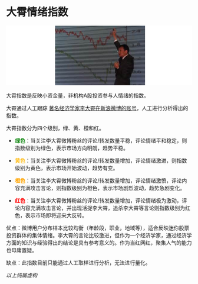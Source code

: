 大霄情绪指数
======================
![大霄](2016-01-20_daxiao-average.jpg)


大霄指数是反映小资金量，非机构A股投资参与人情绪的指数。


大霄通过人工跟踪 [著名经济学家李大霄在新浪微博的账号](http://weibo.com/u/1645823934)，人工进行分析得出的指数。


大霄指数分为四个级别，绿、黄、橙和红。


* <font color="green"><b>绿色</b></font>：当关注李大霄微博粉丝的评论/转发数量平稳，评论情绪平和稳定，则指数级别为绿色，表示市场方向明朗，趋势平稳。


* <font color="#FFC125"><b>黄色</b></font>：当关注李大霄微博粉丝的评论/转发数量增加，评论情绪激进，则指数级别为黄色，表示市场开始波动，趋势有变。




 
* <font color="orange"><b>橙色</b></font>：当关注李大霄微博粉丝的评论/转发数量增加，评论情绪激愤，评论内容充满攻击言论，则指数级别为橙色，表示市场剧烈波动，趋势急剧变化。


* <font color="red"><b>红色</b></font>：当关注李大霄微博粉丝的评论/转发数量增加，评论情绪极为激动，评论内容充满攻击言论，并出现活捉李大霄，追杀李大霄等言论则指数级别为红色，表示市场即将迎来大反转。


优点：微博用户分布样本比较均衡（年龄段，职业，地域等），适合反映迷你股票投资群体的集体情绪。李大霄的言论比较激进，但作为一个经济学家，通过经济学方面的知识与经验得出的结论是具有参考意义的。作为当红网红，聚集人气的能力也毋庸置疑。

缺点：此指数目前只能通过人工取样进行分析，无法进行量化。


*以上纯属虚构*


